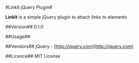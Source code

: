 #LinkIt jQuery Plugin#

**LinkIt** is a simple jQuery plugin to attach links to elements

##Version##
0.1.0

##Usage##


##Vendors##
jQuery - [http://jquery.com](http://jquery.com)

##Licence##
MIT License